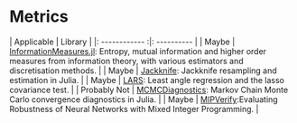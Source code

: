 # Metrics


  |   Applicable   |   Library   |
  |: ------------ :|: ---------- |
  | Maybe   | [InformationMeasures.jl](https://github.com/Tchanders/InformationMeasures.jl): Entropy, mutual information and higher order measures from information theory, with various estimators and discretisation methods. |
  | Maybe   | [Jackknife](https://github.com/ararslan/Jackknife.jl): Jackknife resampling and estimation in Julia. |
  | Maybe   | [LARS](https://github.com/simonster/LARS.jl): Least angle regression and the lasso covariance test. |
  | Probably Not | [MCMCDiagnostics](https://github.com/tpapp/MCMCDiagnostics.jl): Markov Chain Monte Carlo convergence diagnostics in Julia. |
  | Maybe        | [MIPVerify](https://github.com/vtjeng/MIPVerify.jl):Evaluating Robustness of Neural Networks with Mixed Integer Programming. | 
